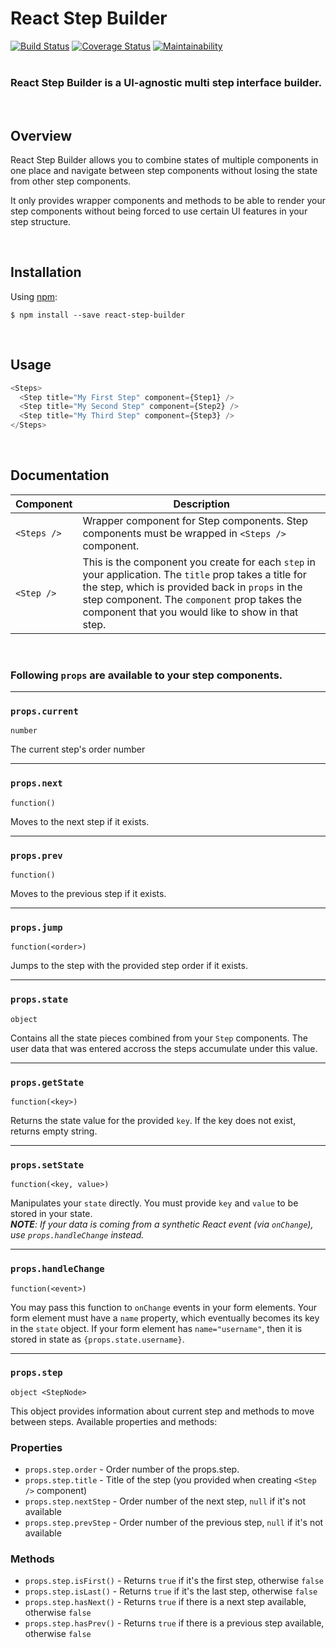 # React Step Builder

[![Build Status](https://travis-ci.com/sametweb/react-step-builder.svg?branch=master)](https://travis-ci.com/sametweb/react-step-builder) [![Coverage Status](https://coveralls.io/repos/github/sametweb/react-step-builder/badge.svg?branch=master)](https://coveralls.io/github/sametweb/react-step-builder?branch=master) [![Maintainability](https://api.codeclimate.com/v1/badges/a99a88d28ad37a79dbf6/maintainability)](https://codeclimate.com/github/codeclimate/codeclimate/maintainability)
<br/><br/>

### React Step Builder is a UI-agnostic multi step interface builder.

<br/>

## Overview

React Step Builder allows you to combine states of multiple components in one place
and navigate between step components without losing the state from other step components.

It only provides wrapper components and methods to be able to render your step components
without being forced to use certain UI features in your step structure.

<br />

## Installation

Using [npm](https://www.npmjs.com/):

    $ npm install --save react-step-builder

<br />

## Usage

```js
<Steps>
  <Step title="My First Step" component={Step1} />
  <Step title="My Second Step" component={Step2} />
  <Step title="My Third Step" component={Step3} />
</Steps>
```

<br />

## Documentation

| Component   | Description                                                                                                                                                                                                                                                    |
| ----------- | -------------------------------------------------------------------------------------------------------------------------------------------------------------------------------------------------------------------------------------------------------------- |
| `<Steps />` | Wrapper component for Step components. Step components must be wrapped in `<Steps />` component.                                                                                                                                                               |
| `<Step />`  | This is the component you create for each `step` in your application. The `title` prop takes a title for the step, which is provided back in `props` in the step component. The `component` prop takes the component that you would like to show in that step. |

<br />

### Following `props` are available to your step components.

<hr />

### <strong>`props.current`</strong>

`number`

The current step's order number

<hr />

### <strong>`props.next`</strong>

`function()`

Moves to the next step if it exists.

<hr />

### <strong>`props.prev`</strong>

`function()`

Moves to the previous step if it exists.

<hr />

### <strong>`props.jump`</strong>

`function(<order>)`

Jumps to the step with the provided step order if it exists.

<hr />

### <strong>`props.state`</strong>

`object`

Contains all the state pieces combined from your `Step` components.
The user data that was entered accross the steps accumulate under this value.

<hr />

### <strong>`props.getState`</strong>

`function(<key>)`

Returns the state value for the provided `key`. If the key does not exist, returns empty string.

<hr />

### <strong>`props.setState`</strong>

`function(<key, value>)`

Manipulates your `state` directly. You must provide `key` and `value` to be stored in your state.<br />
_<strong>NOTE</strong>: If your data is coming from a synthetic React event (via `onChange`), use `props.handleChange` instead._

<hr />

### <strong>`props.handleChange`</strong>

`function(<event>)`

You may pass this function to `onChange` events in your form elements.
Your form element must have a `name` property, which eventually becomes its key in the `state` object.
If your form element has `name="username"`, then it is stored in state as `{props.state.username}`.

<hr />

### <strong>`props.step`</strong>

`object <StepNode>`

This object provides information about current step and methods to move between steps. Available properties and methods:

### Properties

- `props.step.order` - Order number of the props.step.
- `props.step.title` - Title of the step (you provided when creating `<Step />` component)
- `props.step.nextStep` - Order number of the next step, `null` if it's not available
- `props.step.prevStep` - Order number of the previous step, `null` if it's not available

### Methods

- `props.step.isFirst()` - Returns `true` if it's the first step, otherwise `false`
- `props.step.isLast()` - Returns `true` if it's the last step, otherwise `false`
- `props.step.hasNext()` - Returns `true` if there is a next step available, otherwise `false`
- `props.step.hasPrev()` - Returns `true` if there is a previous step available, otherwise `false`
